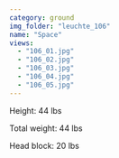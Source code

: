 ```yaml
---
category: ground
img_folder: "leuchte_106"
name: "Space"
views: 
  - "106_01.jpg"
  - "106_02.jpg"
  - "106_03.jpg"
  - "106_04.jpg"
  - "106_05.jpg"
---
```


Height: 44 lbs

Total weight: 44 lbs

Head block: 20 lbs 
